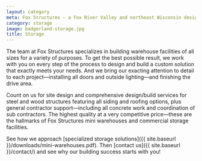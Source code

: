 ```yaml
---
layout: category
meta: Fox Structures — a Fox River Valley and northeast Wisconsin design/build contractor specializing in storage/warehouse, agricultural and commercial construction.
category: storage
image: badgerland-storage.jpg
title: Storage
---
```


The team at Fox Structures specializes in building warehouse facilities of all sizes for a variety of purposes. To get the best possible result, we work with you on every step of the process to design and build a custom solution that exactly meets your needs. And we bring our exacting attention to detail to each project—installing all doors and outside lighting—and finishing the drive area.

Count on us for site design and comprehensive design/build services for steel and wood structures featuring all siding and roofing options, plus general contractor support—including all concrete work and coordination of sub contractors. The highest quality at a very competitive price—these are the hallmarks of Fox Structures mini warehouses and commercial storage facilities.

See how we approach [specialized storage solutions]({{ site.baseurl }}/downloads/mini-warehouses.pdf). Then [contact us]({{ site.baseurl }}/contact/) and see why our building success starts with you!